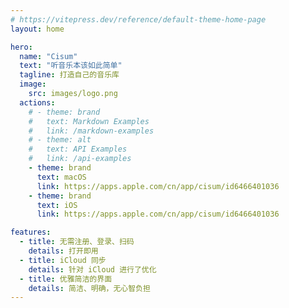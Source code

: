 ```yaml
---
# https://vitepress.dev/reference/default-theme-home-page
layout: home

hero:
  name: "Cisum"
  text: "听音乐本该如此简单"
  tagline: 打造自己的音乐库
  image: 
    src: images/logo.png
  actions:
    # - theme: brand
    #   text: Markdown Examples
    #   link: /markdown-examples
    # - theme: alt
    #   text: API Examples
    #   link: /api-examples
    - theme: brand
      text: macOS
      link: https://apps.apple.com/cn/app/cisum/id6466401036
    - theme: brand
      text: iOS
      link: https://apps.apple.com/cn/app/cisum/id6466401036

features:
  - title: 无需注册、登录、扫码
    details: 打开即用
  - title: iCloud 同步
    details: 针对 iCloud 进行了优化
  - title: 优雅简洁的界面
    details: 简洁、明确，无心智负担
---
```


<script setup>
import CustomComponent from './components/CustomComponent.vue'
</script>

<!-- <CustomComponent /> -->